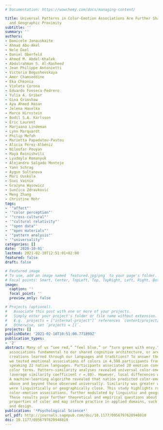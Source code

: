 ```yaml
---
# Documentation: https://wowchemy.com/docs/managing-content/

title: Universal Patterns in Color-Emotion Associations Are Further Shaped by Linguistic
  and Geographic Proximity
subtitle: ''
summary: ''
authors:
- Domicele Jonauskaite
- Ahmad Abu-Akel
- Nele Dael
- Daniel Oberfeld
- Ahmed M. Abdel-Khalek
- Abdulrahman S. Al-Rasheed
- Jean Philippe Antonietti
- Victoria Bogushevskaya
- Amer Chamseddine
- Eka Chkonia
- Violeta Corona
- Eduardo Fonseca-Pedrero
- Yulia A. Griber
- Gina Grimshaw
- Aya Ahmed Hasan
- Jelena Havelka
- Marco Hirnstein
- Bodil S.A. Karlsson
- Eric Laurent
- Marjaana Lindeman
- Lynn Marquardt
- Philip Mefoh
- Marietta Papadatou-Pastou
- Alicia Pérez-Albéniz
- Niloufar Pouyan
- Maya Roinishvili
- Lyudmyla Romanyuk
- Alejandro Salgado Montejo
- Yann Schrag
- Aygun Sultanova
- Mari Uusküla
- Suvi Vainio
- Grażyna Wa̧sowicz
- Sunčica Zdravković
- Meng Zhang
- Christine Mohr
tags:
- '"affect"'
- '"color perception"'
- '"cross-cultural"'
- '"cultural relativity"'
- '"open data"'
- '"open materials"'
- '"pattern analysis"'
- '"universality"'
categories: []
date: '2020-10-01'
lastmod: 2021-02-10T12:51:01+02:00
featured: false
draft: false

# Featured image
# To use, add an image named `featured.jpg/png` to your page's folder.
# Focal points: Smart, Center, TopLeft, Top, TopRight, Left, Right, BottomLeft, Bottom, BottomRight.
image:
  caption: ''
  focal_point: ''
  preview_only: false

# Projects (optional).
#   Associate this post with one or more of your projects.
#   Simply enter your project's folder or file name without extension.
#   E.g. `projects = ["internal-project"]` references `content/project/deep-learning/index.md`.
#   Otherwise, set `projects = []`.
projects: []
publishDate: '2021-02-10T10:51:00.771899Z'
publication_types:
- '2'
abstract: Many of us “see red,” “feel blue,” or “turn green with envy.” Are such color-emotion
  associations fundamental to our shared cognitive architecture, or are they cultural
  creations learned through our languages and traditions? To answer these questions,
  we tested emotional associations of colors in 4,598 participants from 30 nations
  speaking 22 native languages. Participants associated 20 emotion concepts with 12
  color terms. Pattern-similarity analyses revealed universal color-emotion associations
  (average similarity coefficient r =.88). However, local differences were also apparent.
  A machine-learning algorithm revealed that nation predicted color-emotion associations
  above and beyond those observed universally. Similarity was greater when nations
  were linguistically or geographically close. This study highlights robust universal
  color-emotion associations, further modulated by linguistic and geographic factors.
  These results pose further theoretical and empirical questions about the affective
  properties of color and may inform practice in applied domains, such as well-being
  and design.
publication: '*Psychological Science*'
url_pdf: http://journals.sagepub.com/doi/10.1177/0956797620948810
doi: 10.1177/0956797620948810
---
```

